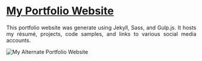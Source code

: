 # <a href="https://people.umass.edu/avsingh" target="_blank">My Portfolio Website</a>

 <p align="justify">This portfolio website was generate using Jekyll, Sass, and Gulp.js. It hosts my résumé, projects, code samples, and links to various social media accounts. </p>

![My Alternate Portfolio Website](https://raw.githubusercontent.com/AVS1508/assets/img/site.jpg)
